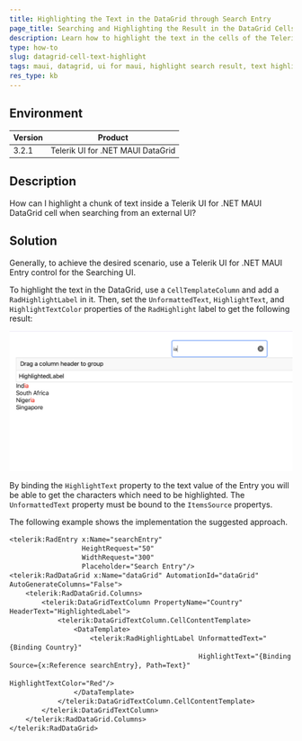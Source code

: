 ```yaml
---
title: Highlighting the Text in the DataGrid through Search Entry
page_title: Searching and Highlighting the Result in the DataGrid Cells - .NET MAUI Knowledge Base
description: Learn how to highlight the text in the cells of the Telerik UI for .NET MAUI DataGrid component through the Search entry when searching from an external UI.
type: how-to
slug: datagrid-cell-text-highlight
tags: maui, datagrid, ui for maui, highlight search result, text highlight
res_type: kb
---
```


## Environment

| Version | Product |
| --- | --- |
| 3.2.1 | Telerik UI for .NET MAUI DataGrid | 

## Description

How can I highlight a chunk of text inside a Telerik UI for .NET MAUI DataGrid cell when searching from an external UI?

## Solution

Generally, to achieve the desired scenario, use a Telerik UI for .NET MAUI Entry control for the Searching UI.

To highlight the text in the DataGrid, use a `CellTemplateColumn` and add a `RadHighlightLabel` in it. Then, set the `UnformattedText`, `HighlightText`, and `HighlightTextColor` properties of the `RadHighlight` label to get the following result:

![.NET MAUI DataGrid Highlighted Text](images/highlightedtext.png)

By binding the `HighlightText` property to the text value of the Entry you will be able to get the characters which need to be highlighted. The `UnformattedText` property must be bound to the `ItemsSource` propertys.

The following example shows the implementation the suggested approach.

```XAML
<telerik:RadEntry x:Name="searchEntry"
				  HeightRequest="50"
				  WidthRequest="300"
				  Placeholder="Search Entry"/>
<telerik:RadDataGrid x:Name="dataGrid" AutomationId="dataGrid" AutoGenerateColumns="False">
	<telerik:RadDataGrid.Columns>
		<telerik:DataGridTextColumn PropertyName="Country" HeaderText="HighlightedLabel">
			<telerik:DataGridTextColumn.CellContentTemplate>
				<DataTemplate>
					<telerik:RadHighlightLabel UnformattedText="{Binding Country}"
											   HighlightText="{Binding Source={x:Reference searchEntry}, Path=Text}"
											   HighlightTextColor="Red"/>
				</DataTemplate>
			</telerik:DataGridTextColumn.CellContentTemplate>
		</telerik:DataGridTextColumn>
	</telerik:RadDataGrid.Columns>
</telerik:RadDataGrid>
```
